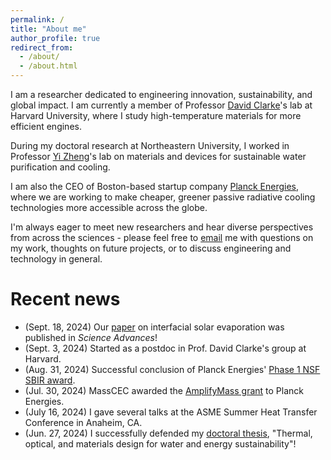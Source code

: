 ```yaml
---
permalink: /
title: "About me"
author_profile: true
redirect_from: 
  - /about/
  - /about.html
---
```


I am a researcher dedicated to engineering innovation, sustainability, and global impact. I am currently a member of Professor [David Clarke](https://clarke.seas.harvard.edu)'s lab at Harvard University, where I study high-temperature materials for more efficient engines.

During my doctoral research at Northeastern University, I worked in Professor [Yi Zheng](https://nanoenergy.sites.northeastern.edu)'s lab on materials and devices for sustainable water purification and cooling.

I am also the CEO of Boston-based startup company [Planck Energies](https://www.planckenergies.com), where we are working to make cheaper, greener passive radiative cooling technologies more accessible across the globe.

I'm always eager to meet new researchers and hear diverse perspectives from across the sciences - please feel free to [email](mailto:andrew.caratenuto@gmail.com) me with questions on my work, thoughts on future projects, or to discuss engineering and technology in general.

# Recent news
- (Sept. 18, 2024) Our [paper](https://www.science.org/doi/full/10.1126/sciadv.adn6368) on interfacial solar evaporation was published in *Science Advances*!
- (Sept. 3, 2024) Started as a postdoc in Prof. David Clarke's group at Harvard.
- (Aug. 31, 2024) Successful conclusion of Planck Energies' [Phase 1 NSF SBIR award](https://www.nsf.gov/awardsearch/showAward?AWD_ID=2321446&HistoricalAwards=false).
- (Jul. 30, 2024) MassCEC awarded the [AmplifyMass grant](https://www.masscec.com/press/masscec-awards-4-million-climatetech-companies) to Planck Energies.
- (July 16, 2024) I gave several talks at the ASME Summer Heat Transfer Conference in Anaheim, CA.
- (Jun. 27, 2024) I successfully defended my [doctoral thesis](https://repository.library.northeastern.edu/files/neu:ms35xq59w), "Thermal, optical, and materials design for water and energy sustainability"!
